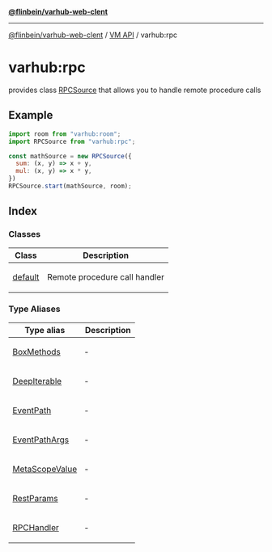 [**@flinbein/varhub-web-clent**](../../README.md)

***

[@flinbein/varhub-web-clent](../../README.md) / [VM API](../README.md) / varhub:rpc

# varhub:rpc

provides class [RPCSource](classes/default.md) that allows you to handle remote procedure calls

## Example

```javascript
import room from "varhub:room";
import RPCSource from "varhub:rpc";

const mathSource = new RPCSource({
  sum: (x, y) => x + y,
  mul: (x, y) => x * y,
})
RPCSource.start(mathSource, room);
```

## Index

### Classes

<table>
<thead>
<tr>
<th>Class</th>
<th>Description</th>
</tr>
</thead>
<tbody>
<tr>
<td>

[default](classes/default.md)

</td>
<td>

Remote procedure call handler

</td>
</tr>
</tbody>
</table>

### Type Aliases

<table>
<thead>
<tr>
<th>Type alias</th>
<th>Description</th>
</tr>
</thead>
<tbody>
<tr>
<td>

[BoxMethods](type-aliases/BoxMethods.md)

</td>
<td>

&hyphen;

</td>
</tr>
<tr>
<td>

[DeepIterable](type-aliases/DeepIterable.md)

</td>
<td>

&hyphen;

</td>
</tr>
<tr>
<td>

[EventPath](type-aliases/EventPath.md)

</td>
<td>

&hyphen;

</td>
</tr>
<tr>
<td>

[EventPathArgs](type-aliases/EventPathArgs.md)

</td>
<td>

&hyphen;

</td>
</tr>
<tr>
<td>

[MetaScopeValue](type-aliases/MetaScopeValue.md)

</td>
<td>

&hyphen;

</td>
</tr>
<tr>
<td>

[RestParams](type-aliases/RestParams.md)

</td>
<td>

&hyphen;

</td>
</tr>
<tr>
<td>

[RPCHandler](type-aliases/RPCHandler.md)

</td>
<td>

&hyphen;

</td>
</tr>
</tbody>
</table>

